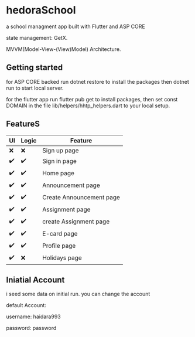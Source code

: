 # hedoraSchool
a school managment app built with Flutter and ASP CORE

state management: GetX.

MVVM(Model-View-(View)Model) Architecture.

## Getting started

for ASP CORE backed run dotnet restore to install the packages then dotnet run to start local server.

for the flutter app run flutter pub get to install packages, then set const DOMAIN in the file lib/helpers/hhtp_helpers.dart to your local setup.



## FeatureS

| UI            | Logic         | Feature  |
| ------------- | ------------- | -------- |
| :x:          | :x:          | Sign up page  |
| :heavy_check_mark:           | :heavy_check_mark:         | Sign in page  |
| :heavy_check_mark:           | :heavy_check_mark:         | Home page  |
| :heavy_check_mark:           | :heavy_check_mark:         | Announcement page  |
| :heavy_check_mark:           | :heavy_check_mark:         | Create Announcement page  |
| :heavy_check_mark:           | :heavy_check_mark:         | Assignment page  |
| :heavy_check_mark:           | :heavy_check_mark:         | create Assignment page  |
| :heavy_check_mark:           | :heavy_check_mark:         | E-card page  |
| :heavy_check_mark:           | :heavy_check_mark:         | Profile page  |
| :heavy_check_mark:           | :x:         | Holidays page  |

## Iniatial Account 
i seed some data on initial run. you can change the account

default Account:

username: haidara993

password: password
